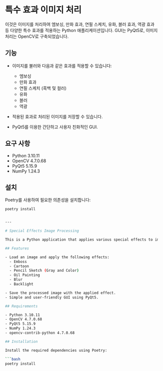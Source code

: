 # 특수 효과 이미지 처리

이것은 이미지를 처리하여 엠보싱, 만화 효과, 연필 스케치, 유화, 블러 효과, 역광 효과 등 다양한 특수 효과를 적용하는 Python 애플리케이션입니다. GUI는 PyQt5로, 이미지 처리는 OpenCV로 구축되었습니다.

## 기능

- 이미지를 불러와 다음과 같은 효과를 적용할 수 있습니다:
  - 엠보싱
  - 만화 효과
  - 연필 스케치 (흑백 및 컬러)
  - 유화
  - 블러
  - 역광

- 적용된 효과로 처리된 이미지를 저장할 수 있습니다.
- PyQt5를 이용한 간단하고 사용자 친화적인 GUI.

## 요구 사항

- Python 3.10.11
- OpenCV 4.7.0.68
- PyQt5 5.15.9
- NumPy 1.24.3

## 설치

Poetry를 사용하여 필요한 의존성을 설치합니다:

```bash
poetry install


---

# Special Effects Image Processing

This is a Python application that applies various special effects to images, such as embossing, cartoon effect, pencil sketch, oil painting, blur effect, and backlight effect. The application is built with PyQt5 for GUI and OpenCV for image processing.

## Features

- Load an image and apply the following effects:
  - Emboss
  - Cartoon
  - Pencil Sketch (Gray and Color)
  - Oil Painting
  - Blur
  - Backlight

- Save the processed image with the applied effect.
- Simple and user-friendly GUI using PyQt5.

## Requirements

- Python 3.10.11
- OpenCV 4.7.0.68
- PyQt5 5.15.9
- NumPy 1.24.3
- opencv-contrib-python 4.7.0.68

## Installation

Install the required dependencies using Poetry:

```bash
poetry install
